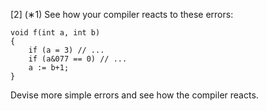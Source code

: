 [2] (∗1) See how your compiler reacts to these errors:

    void f(int a, int b)
    {
        if (a = 3) // ...
        if (a&077 == 0) // ...
        a := b+1;
    }
    
Devise more simple errors and see how the compiler reacts.
